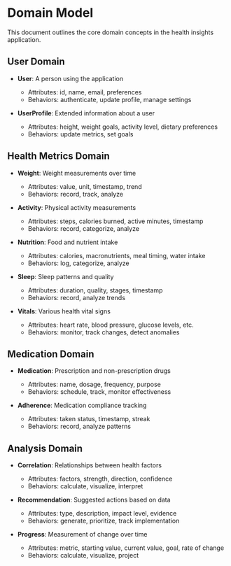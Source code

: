 
# Domain Model

This document outlines the core domain concepts in the health insights application.

## User Domain

- **User**: A person using the application
  - Attributes: id, name, email, preferences
  - Behaviors: authenticate, update profile, manage settings

- **UserProfile**: Extended information about a user
  - Attributes: height, weight goals, activity level, dietary preferences
  - Behaviors: update metrics, set goals

## Health Metrics Domain

- **Weight**: Weight measurements over time
  - Attributes: value, unit, timestamp, trend
  - Behaviors: record, track, analyze

- **Activity**: Physical activity measurements
  - Attributes: steps, calories burned, active minutes, timestamp
  - Behaviors: record, categorize, analyze

- **Nutrition**: Food and nutrient intake
  - Attributes: calories, macronutrients, meal timing, water intake
  - Behaviors: log, categorize, analyze

- **Sleep**: Sleep patterns and quality
  - Attributes: duration, quality, stages, timestamp
  - Behaviors: record, analyze trends

- **Vitals**: Various health vital signs
  - Attributes: heart rate, blood pressure, glucose levels, etc.
  - Behaviors: monitor, track changes, detect anomalies

## Medication Domain

- **Medication**: Prescription and non-prescription drugs
  - Attributes: name, dosage, frequency, purpose
  - Behaviors: schedule, track, monitor effectiveness

- **Adherence**: Medication compliance tracking
  - Attributes: taken status, timestamp, streak
  - Behaviors: record, analyze patterns

## Analysis Domain

- **Correlation**: Relationships between health factors
  - Attributes: factors, strength, direction, confidence
  - Behaviors: calculate, visualize, interpret

- **Recommendation**: Suggested actions based on data
  - Attributes: type, description, impact level, evidence
  - Behaviors: generate, prioritize, track implementation

- **Progress**: Measurement of change over time
  - Attributes: metric, starting value, current value, goal, rate of change
  - Behaviors: calculate, visualize, project
